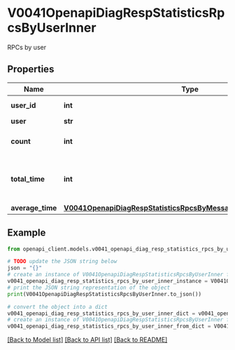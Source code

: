 # V0041OpenapiDiagRespStatisticsRpcsByUserInner

RPCs by user

## Properties

Name | Type | Description | Notes
------------ | ------------- | ------------- | -------------
**user_id** | **int** | User ID (numeric) | 
**user** | **str** | User name | 
**count** | **int** | Number of RPCs received | 
**total_time** | **int** | Total time spent processing RPC in seconds | 
**average_time** | [**V0041OpenapiDiagRespStatisticsRpcsByMessageTypeInnerAverageTime**](V0041OpenapiDiagRespStatisticsRpcsByMessageTypeInnerAverageTime.md) |  | 

## Example

```python
from openapi_client.models.v0041_openapi_diag_resp_statistics_rpcs_by_user_inner import V0041OpenapiDiagRespStatisticsRpcsByUserInner

# TODO update the JSON string below
json = "{}"
# create an instance of V0041OpenapiDiagRespStatisticsRpcsByUserInner from a JSON string
v0041_openapi_diag_resp_statistics_rpcs_by_user_inner_instance = V0041OpenapiDiagRespStatisticsRpcsByUserInner.from_json(json)
# print the JSON string representation of the object
print(V0041OpenapiDiagRespStatisticsRpcsByUserInner.to_json())

# convert the object into a dict
v0041_openapi_diag_resp_statistics_rpcs_by_user_inner_dict = v0041_openapi_diag_resp_statistics_rpcs_by_user_inner_instance.to_dict()
# create an instance of V0041OpenapiDiagRespStatisticsRpcsByUserInner from a dict
v0041_openapi_diag_resp_statistics_rpcs_by_user_inner_from_dict = V0041OpenapiDiagRespStatisticsRpcsByUserInner.from_dict(v0041_openapi_diag_resp_statistics_rpcs_by_user_inner_dict)
```
[[Back to Model list]](../README.md#documentation-for-models) [[Back to API list]](../README.md#documentation-for-api-endpoints) [[Back to README]](../README.md)


